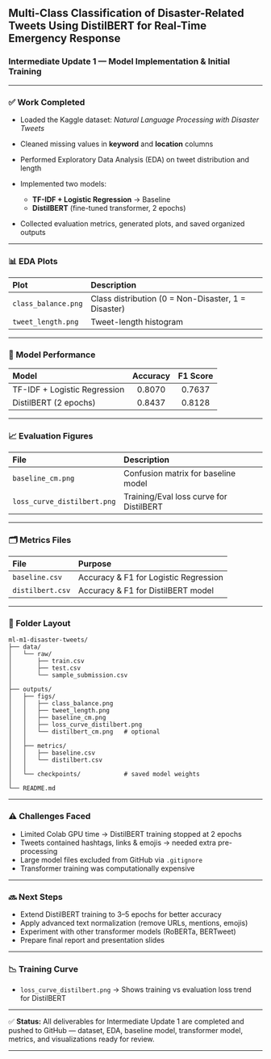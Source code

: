 ##  Multi-Class Classification of Disaster-Related Tweets Using DistilBERT for Real-Time Emergency Response

###  Intermediate Update 1 — Model Implementation & Initial Training

---

### ✅ Work Completed

* Loaded the Kaggle dataset: *Natural Language Processing with Disaster Tweets*
* Cleaned missing values in **keyword** and **location** columns
* Performed Exploratory Data Analysis (EDA) on tweet distribution and length
* Implemented two models:

  * **TF-IDF + Logistic Regression** → Baseline
  * **DistilBERT** (fine-tuned transformer, 2 epochs)
* Collected evaluation metrics, generated plots, and saved organized outputs

---

### 📊 EDA Plots

| Plot                | Description                                         |
| :------------------ | :-------------------------------------------------- |
| `class_balance.png` | Class distribution (0 = Non-Disaster, 1 = Disaster) |
| `tweet_length.png`  | Tweet-length histogram                              |

---

### 🤖 Model Performance

| Model                        | Accuracy | F1 Score |
| :--------------------------- | :------: | :------: |
| TF-IDF + Logistic Regression |  0.8070  |  0.7637  |
| DistilBERT (2 epochs)        |  0.8437  |  0.8128  |

---

### 📈 Evaluation Figures

| File                             | Description                                          |
| :------------------------------- | :--------------------------------------------------- |
| `baseline_cm.png`                | Confusion matrix for baseline model                  |
| `loss_curve_distilbert.png`      | Training/Eval loss curve for DistilBERT              |

---

### 🗂️ Metrics Files

| File             | Purpose                               |
| :--------------- | :------------------------------------ |
| `baseline.csv`   | Accuracy & F1 for Logistic Regression |
| `distilbert.csv` | Accuracy & F1 for DistilBERT model    |

---

### 📁 Folder Layout

```
ml-m1-disaster-tweets/
├── data/
│   └── raw/
│       ├── train.csv
│       ├── test.csv
│       └── sample_submission.csv
│
├── outputs/
│   ├── figs/
│   │   ├── class_balance.png
│   │   ├── tweet_length.png
│   │   ├── baseline_cm.png
│   │   ├── loss_curve_distilbert.png
│   │   └── distilbert_cm.png   # optional
│   │
│   ├── metrics/
│   │   ├── baseline.csv
│   │   └── distilbert.csv
│   │
│   └── checkpoints/            # saved model weights
│
└── README.md
```

---

### ⚠️ Challenges Faced

* Limited Colab GPU time → DistilBERT training stopped at 2 epochs
* Tweets contained hashtags, links & emojis → needed extra pre-processing
* Large model files excluded from GitHub via `.gitignore`
* Transformer training was computationally expensive

---

### 🔜 Next Steps

* Extend DistilBERT training to 3–5 epochs for better accuracy
* Apply advanced text normalization (remove URLs, mentions, emojis)
* Experiment with other transformer models (RoBERTa, BERTweet)
* Prepare final report and presentation slides

---

### 📉 Training Curve

* `loss_curve_distilbert.png` → Shows training vs evaluation loss trend for DistilBERT

---

✅ **Status:** All deliverables for Intermediate Update 1 are completed and pushed to GitHub — dataset, EDA, baseline model, transformer model, metrics, and visualizations ready for review.

---
